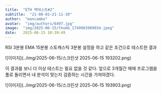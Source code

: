 ```yaml
---
title:  "ETH 백테스트#2"
subtitle:  "21-08-01~21-11-30"
author:  "mancambo"
avatar:  "img/authors/6497.jpg"
image:  "img/2025-06-15/thumb_1749983989034.jpeg"
date:   2025-06-15 10:39:49
---
```


RSI 3분봉 EMA 15분봉 스토캐스틱 3분봉 설정을 하고 같은  조건으로 테스트한 결과

![이미지](../img/2025-06-15/스크린샷 2025-06-15 193202.png)

이 결과를 보니 더 이상 테스트는 필요 없을 것 같다.
앞으로 3개월간 매매 프로그램을 풀로 돌리면서
내 분석이 맞는지 검증하는 시간을 가져야겠다.

![이미지](../img/2025-06-15/스크린샷 2025-06-15 193903.png)